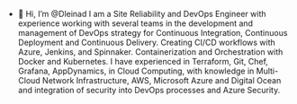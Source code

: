 - 👋 Hi, I’m @Dleinad
I am a Site Reliability and DevOps Engineer with experience working with several
teams in the development and management of DevOps
strategy for Continuous Integration, Continuous Deployment
and Continuous Delivery. Creating CI/CD workflows with Azure,
Jenkins, and Spinnaker. Containerization and Orchestration
with Docker and Kubernetes. I have experienced in Terraform,
Git, Chef, Grafana, AppDynamics, in Cloud Computing, with
knowledge in Multi-Cloud Network Infrastructure, AWS,
Microsoft Azure and Digital Ocean and integration of security
into DevOps processes and Azure Security.

<!---
Dleinad/Dleinad is a ✨ special ✨ repository because its `README.md` (this file) appears on your GitHub profile.
You can click the Preview link to take a look at your changes.
--->
